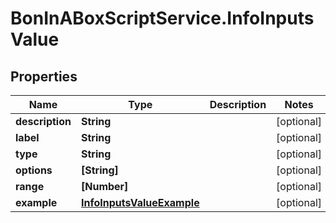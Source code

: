 # BonInABoxScriptService.InfoInputsValue

## Properties

Name | Type | Description | Notes
------------ | ------------- | ------------- | -------------
**description** | **String** |  | [optional] 
**label** | **String** |  | [optional] 
**type** | **String** |  | [optional] 
**options** | **[String]** |  | [optional] 
**range** | **[Number]** |  | [optional] 
**example** | [**InfoInputsValueExample**](InfoInputsValueExample.md) |  | [optional] 


